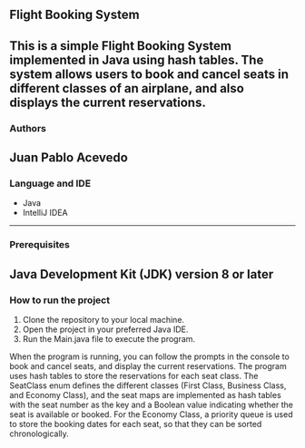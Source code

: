 ## Flight Booking System

This is a simple Flight Booking System implemented in Java using hash tables. The system allows users to book and cancel seats in different classes of an airplane, and also displays the current reservations.
---
### Authors
Juan Pablo Acevedo
---
### Language and IDE
- Java
- IntelliJ IDEA
---
### Prerequisites
Java Development Kit (JDK) version 8 or later
---
### How to run the project
1. Clone the repository to your local machine.
2. Open the project in your preferred Java IDE.
3. Run the Main.java file to execute the program.

When the program is running, you can follow the prompts in the console to book and cancel seats, and display the current reservations. The program uses hash tables to store the reservations for each seat class. The SeatClass enum defines the different classes (First Class, Business Class, and Economy Class), and the seat maps are implemented as hash tables with the seat number as the key and a Boolean value indicating whether the seat is available or booked. For the Economy Class, a priority queue is used to store the booking dates for each seat, so that they can be sorted chronologically.
